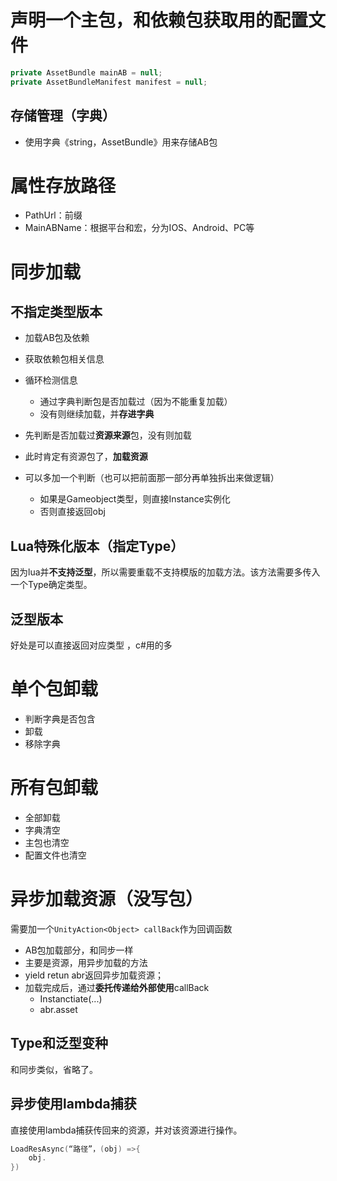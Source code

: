 # 声明一个主包，和依赖包获取用的配置文件
```c#
private AssetBundle mainAB = null;
private AssetBundleManifest manifest = null;
```

## 存储管理（字典）
- 使用字典《string，AssetBundle》用来存储AB包

# 属性存放路径
- PathUrl：前缀
- MainABName：根据平台和宏，分为IOS、Android、PC等

# 同步加载
## 不指定类型版本
- 加载AB包及依赖
- 获取依赖包相关信息
- 循环检测信息
	- 通过字典判断包是否加载过（因为不能重复加载）
	- 没有则继续加载，并**存进字典**
- 先判断是否加载过**资源来源**包，没有则加载
- 此时肯定有资源包了，**加载资源**

- 可以多加一个判断（也可以把前面那一部分再单独拆出来做逻辑）
	- 如果是Gameobject类型，则直接Instance实例化
	- 否则直接返回obj


## Lua特殊化版本（指定Type）
因为lua并**不支持泛型**，所以需要重载不支持模版的加载方法。该方法需要多传入一个Type确定类型。


## 泛型版本
好处是可以直接返回对应类型 ，c#用的多


# 单个包卸载
- 判断字典是否包含
- 卸载
- 移除字典

# 所有包卸载
- 全部卸载
- 字典清空 
- 主包也清空
- 配置文件也清空



# 异步加载资源（没写包）
需要加一个`UnityAction<Object> callBack`作为回调函数
- AB包加载部分，和同步一样
- 主要是资源，用异步加载的方法
- yield retun abr返回异步加载资源；
- 加载完成后，通过**委托传递给外部使用**callBack
	- Instanctiate(...)
	- abr.asset

## Type和泛型变种
和同步类似，省略了。


## 异步使用lambda捕获
直接使用lambda捕获传回来的资源，并对该资源进行操作。
```c++
LoadResAsync(“路径”，(obj) =>{
	obj.
})

```


